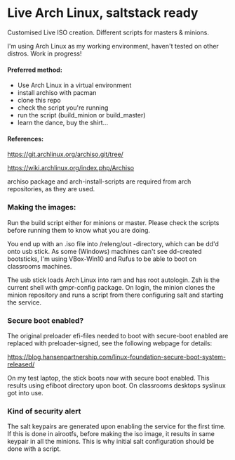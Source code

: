 # Live Arch Linux, saltstack ready

Customised Live ISO creation. Different scripts for masters & minions.

I'm using Arch Linux as my working environment, haven't tested on other distros.
Work in progress!

#### Preferred method: 
- Use Arch Linux in a virtual environment
- install archiso with pacman
- clone this repo
- check the script you're running
- run the script (build_minion or build_master)
- learn the dance, buy the shirt...

#### References:

https://git.archlinux.org/archiso.git/tree/

https://wiki.archlinux.org/index.php/Archiso

archiso package and arch-install-scripts are required from arch repositories, as they
are used.

### Making the images:

Run the build script either for minions or master. Please check the
scripts before running them to know what you are doing.

You end up with an .iso file into /releng/out -directory, which can be dd'd onto 
usb stick. As some (Windows) machines can't see dd-created bootsticks,
I'm using VBox-Win10 and Rufus to be able to boot on classrooms machines.

The usb stick loads Arch Linux into ram and has root autologin. Zsh is the current
shell with gmpr-config package. On login, the minion clones the minion
repository and runs a script from there configuring salt and starting the service.

### Secure boot enabled?

The original preloader efi-files needed to boot with secure-boot enabled 
are replaced with preloader-signed, see the following webpage for details:

https://blog.hansenpartnership.com/linux-foundation-secure-boot-system-released/

On my test laptop, the stick boots now with secure boot enabled. This results
using efiboot directory upon boot. On classrooms desktops syslinux got into use.

### Kind of security alert

The salt keypairs are generated upon enabling the service for the first time.
If this is done in airootfs, before making the iso image, it results in same keypair
in all the minions. This is why initial salt configuration should be done
with a script.
